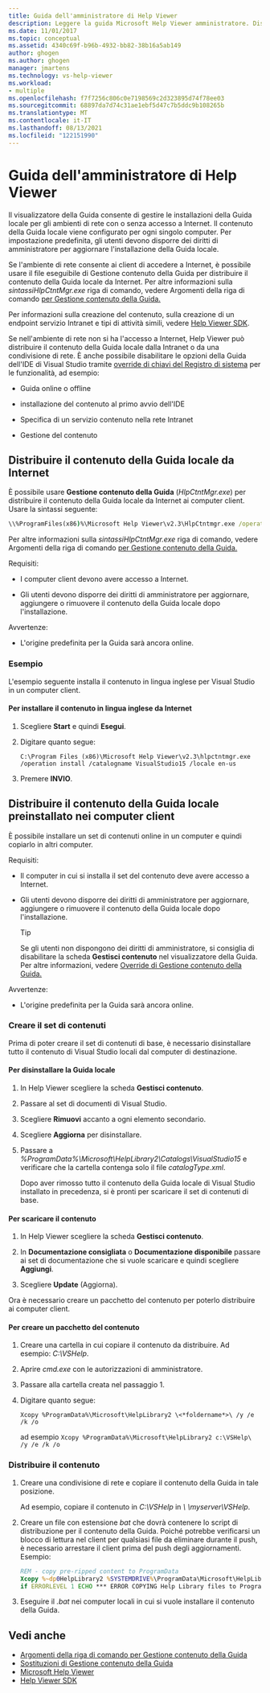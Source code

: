 ```yaml
---
title: Guida dell'amministratore di Help Viewer
description: Leggere la guida Microsoft Help Viewer amministratore. Distribuire il contenuto della Guida locale da Internet o distribuire il contenuto della Guida locale preinstallato nei computer client.
ms.date: 11/01/2017
ms.topic: conceptual
ms.assetid: 4340c69f-b96b-4932-bb82-38b16a5ab149
author: ghogen
ms.author: ghogen
manager: jmartens
ms.technology: vs-help-viewer
ms.workload:
- multiple
ms.openlocfilehash: f7f7256c806c0e7198569c2d323895d74f78ee03
ms.sourcegitcommit: 68897da7d74c31ae1ebf5d47c7b5ddc9b108265b
ms.translationtype: MT
ms.contentlocale: it-IT
ms.lasthandoff: 08/13/2021
ms.locfileid: "122151990"
---
```

# <a name="help-viewer-administrator-guide"></a>Guida dell'amministratore di Help Viewer

Il visualizzatore della Guida consente di gestire le installazioni della Guida locale per gli ambienti di rete con o senza accesso a Internet. Il contenuto della Guida locale viene configurato per ogni singolo computer. Per impostazione predefinita, gli utenti devono disporre dei diritti di amministratore per aggiornare l'installazione della Guida locale.

Se l'ambiente di rete consente ai client  di accedere a Internet, è possibile usare il file eseguibile di Gestione contenuto della Guida per distribuire il contenuto della Guida locale da Internet. Per altre informazioni sulla *sintassiHlpCtntMgr.exe* riga di comando, vedere Argomenti della riga di comando [per Gestione contenuto della Guida.](../help-viewer/command-line-arguments.md)

Per informazioni sulla creazione del contenuto, sulla creazione di un endpoint servizio Intranet e tipi di attività simili, vedere [Help Viewer SDK](../extensibility/internals/microsoft-help-viewer-sdk.md).

Se nell'ambiente di rete non si ha l'accesso a Internet, Help Viewer può distribuire il contenuto della Guida locale dalla Intranet o da una condivisione di rete. È anche possibile disabilitare le opzioni della Guida dell'IDE di Visual Studio tramite [override di chiavi del Registro di sistema](../help-viewer/behavior-overrides.md) per le funzionalità, ad esempio:

- Guida online o offline

- installazione del contenuto al primo avvio dell'IDE

- Specifica di un servizio contenuto nella rete Intranet

- Gestione del contenuto

## <a name="deploy-local-help-content-from-the-internet"></a>Distribuire il contenuto della Guida locale da Internet

È possibile usare **Gestione contenuto della Guida** (*HlpCtntMgr.exe*) per distribuire il contenuto della Guida locale da Internet ai computer client. Usare la sintassi seguente:

```cmd
\\%ProgramFiles(x86)%\Microsoft Help Viewer\v2.3\HlpCtntmgr.exe /operation \<*name*> /catalogname \<*catalog name*> /locale \<*locale*>
```

Per altre informazioni sulla *sintassiHlpCtntMgr.exe* riga di comando, vedere Argomenti della riga di comando [per Gestione contenuto della Guida.](../help-viewer/command-line-arguments.md)

Requisiti:

- I computer client devono avere accesso a Internet.

- Gli utenti devono disporre dei diritti di amministratore per aggiornare, aggiungere o rimuovere il contenuto della Guida locale dopo l'installazione.

Avvertenze:

- L'origine predefinita per la Guida sarà ancora online.

### <a name="example"></a>Esempio

L'esempio seguente installa il contenuto in lingua inglese per Visual Studio in un computer client.

#### <a name="to-install-english-content-from-the-internet"></a>Per installare il contenuto in lingua inglese da Internet

1. Scegliere **Start** e quindi **Esegui**.

2. Digitare quanto segue:

     `C:\Program Files (x86)\Microsoft Help Viewer\v2.3\hlpctntmgr.exe /operation install /catalogname VisualStudio15 /locale en-us`

3. Premere **INVIO**.

## <a name="deploy-pre-installed-local-help-content-on-client-computers"></a>Distribuire il contenuto della Guida locale preinstallato nei computer client

È possibile installare un set di contenuti online in un computer e quindi copiarlo in altri computer.

Requisiti:

- Il computer in cui si installa il set del contenuto deve avere accesso a Internet.

- Gli utenti devono disporre dei diritti di amministratore per aggiornare, aggiungere o rimuovere il contenuto della Guida locale dopo l'installazione.

    > [!TIP]
    > Se gli utenti non dispongono dei diritti di amministratore, si consiglia di disabilitare la scheda **Gestisci contenuto** nel visualizzatore della Guida. Per altre informazioni, vedere [Override di Gestione contenuto della Guida.](../help-viewer/behavior-overrides.md)

Avvertenze:

- L'origine predefinita per la Guida sarà ancora online.

### <a name="create-the-content-set"></a>Creare il set di contenuti

Prima di poter creare il set di contenuti di base, è necessario disinstallare tutto il contenuto di Visual Studio locali dal computer di destinazione.

#### <a name="to-uninstall-local-help"></a>Per disinstallare la Guida locale

1. In Help Viewer scegliere la scheda **Gestisci contenuto**.

2. Passare al set di documenti di Visual Studio.

3. Scegliere **Rimuovi** accanto a ogni elemento secondario.

4. Scegliere **Aggiorna** per disinstallare.

5. Passare a *%ProgramData%\Microsoft\HelpLibrary2\Catalogs\VisualStudio15* e verificare che la cartella contenga solo il file *catalogType.xml*.

   Dopo aver rimosso tutto il contenuto della Guida locale di Visual Studio installato in precedenza, si è pronti per scaricare il set di contenuti di base.

#### <a name="to-download-the-content"></a>Per scaricare il contenuto

1. In Help Viewer scegliere la scheda **Gestisci contenuto**.

2. In **Documentazione consigliata** o **Documentazione disponibile** passare ai set di documentazione che si vuole scaricare e quindi scegliere **Aggiungi**.

3. Scegliere **Update** (Aggiorna).

Ora è necessario creare un pacchetto del contenuto per poterlo distribuire ai computer client.

#### <a name="to-package-the-content"></a>Per creare un pacchetto del contenuto

1. Creare una cartella in cui copiare il contenuto da distribuire. Ad esempio: *C:\VSHelp*.

2. Aprire *cmd.exe* con le autorizzazioni di amministratore.

3. Passare alla cartella creata nel passaggio 1.

4. Digitare quanto segue:

     `Xcopy %ProgramData%\Microsoft\HelpLibrary2 \<*foldername*>\ /y /e /k /o`

     ad esempio `Xcopy %ProgramData%\Microsoft\HelpLibrary2 c:\VSHelp\ /y /e /k /o`

### <a name="deploy-the-content"></a>Distribuire il contenuto

1. Creare una condivisione di rete e copiare il contenuto della Guida in tale posizione.

     Ad esempio, copiare il contenuto in *C:\VSHelp* in *\\ \myserver\VSHelp*.

2. Creare un file con estensione *bat* che dovrà contenere lo script di distribuzione per il contenuto della Guida. Poiché potrebbe verificarsi un blocco di lettura nel client per qualsiasi file da eliminare durante il push, è necessario arrestare il client prima del push degli aggiornamenti. Esempio:

    ```cmd
    REM - copy pre-ripped content to ProgramData
    Xcopy %~dp0HelpLibrary2 %SYSTEMDRIVE%\ProgramData\Microsoft\HelpLibrary2\ /y /e /k /o
    if ERRORLEVEL 1 ECHO *** ERROR COPYING Help Library files to ProgramData (%ERRORLEVEL%)
    ```

3. Eseguire il *.bat* nei computer locali in cui si vuole installare il contenuto della Guida.

## <a name="see-also"></a>Vedi anche

- [Argomenti della riga di comando per Gestione contenuto della Guida](../help-viewer/command-line-arguments.md)
- [Sostituzioni di Gestione contenuto della Guida](../help-viewer/behavior-overrides.md)
- [Microsoft Help Viewer](../help-viewer/overview.md)
- [Help Viewer SDK](../extensibility/internals/microsoft-help-viewer-sdk.md)